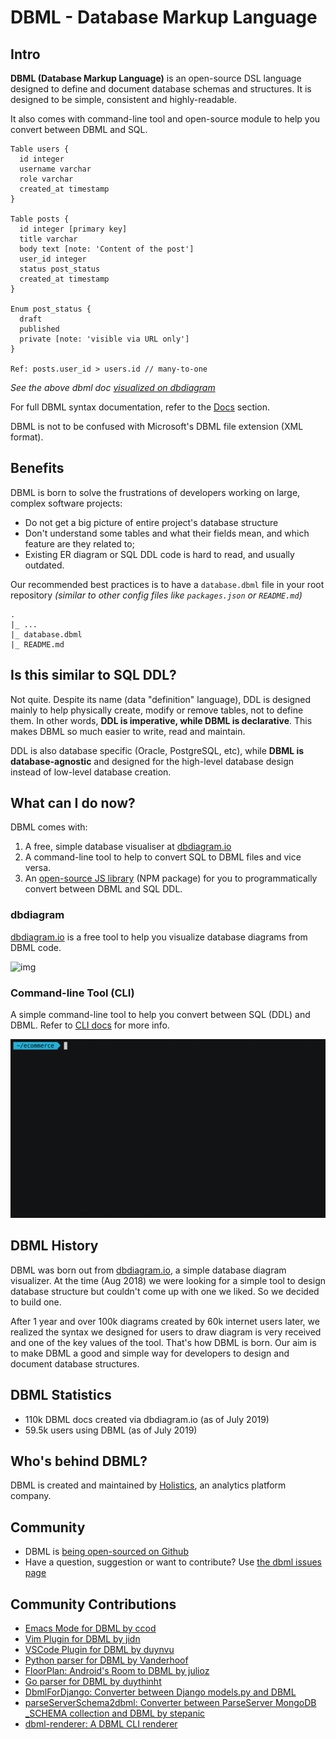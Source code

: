 # DBML - Database Markup Language

## Intro

**DBML (Database Markup Language)** is an open-source DSL language designed to define and document database schemas and structures. It is designed to be simple, consistent and highly-readable.

It also comes with command-line tool and open-source module to help you convert between DBML and SQL.

    Table users {
      id integer
      username varchar
      role varchar
      created_at timestamp
    }

    Table posts {
      id integer [primary key]
      title varchar
      body text [note: 'Content of the post']
      user_id integer
      status post_status
      created_at timestamp
    }

    Enum post_status {
      draft
      published
      private [note: 'visible via URL only']
    }

    Ref: posts.user_id > users.id // many-to-one

_See the above dbml doc [visualized on dbdiagram](https://dbdiagram.io/d/5d5cb582ced98361d6ddc5ab)_

For full DBML syntax documentation, refer to the [Docs](/docs/) section.

DBML is not to be confused with Microsoft's DBML file extension (XML format).

## Benefits

DBML is born to solve the frustrations of developers working on large, complex software projects:
* Do not get a big picture of entire project's database structure
* Don't understand some tables and what their fields mean, and which feature are they related to;
* Existing ER diagram or SQL DDL code is hard to read, and usually outdated.

Our recommended best practices is to have a `database.dbml` file in your root repository
_(similar to other config files like `packages.json` or `README.md`)_ 

```
.
|_ ...
|_ database.dbml
|_ README.md
```

## Is this similar to SQL DDL?

Not quite. Despite its name (data "definition" language), DDL is designed mainly to help physically create, modify or
remove tables, not to define them. In other words, **DDL is imperative, while DBML is declarative**. This makes DBML
 so much easier to write, read and maintain.

DDL is also database specific (Oracle, PostgreSQL, etc), while **DBML is database-agnostic** and designed for the high-level database design instead of low-level database creation.

## What can I do now?

DBML comes with:
1. A free, simple database visualiser at [dbdiagram.io](https://dbdiagram.io)
2. A command-line tool to help to convert SQL to DBML files and vice versa.
3. An [open-source JS library](/js-module/) (NPM package) for you to programmatically convert between DBML and SQL DDL.

### dbdiagram

[dbdiagram.io](https://dbdiagram.io?utm_source=dbml) is a free tool to help you visualize database diagrams from DBML code. 

![img](https://i.imgur.com/8T1tIZp.gif)

### Command-line Tool (CLI)

A simple command-line tool to help you convert between SQL (DDL) and DBML. Refer to [CLI docs](/cli) for more info.

![img](../cli/cli.gif)


## DBML History

DBML was born out from [dbdiagram.io](https://dbdiagram.io?utm_source=dbml), a simple database diagram visualizer. At the time (Aug 2018) we were looking for a simple tool to design database structure but couldn't come up with one we liked. So we decided to build one.

After 1 year and over 100k diagrams created by 60k internet users later, we realized the syntax we designed for users to draw diagram is very received and one of the key values of the tool. That's how DBML is born. Our aim is to make DBML a good and simple way for developers to design and document database structures.

## DBML Statistics

* 110k DBML docs created via dbdiagram.io (as of July 2019)
* 59.5k users using DBML (as of July 2019)

## Who's behind DBML?

DBML is created and maintained by [Holistics](https://holistics.io?utm_source=dbml), an analytics platform company.


## Community

* DBML is [being open-sourced on Github](https://github.com/holistics/dbml/)
* Have a question, suggestion or want to contribute? Use [the dbml issues page](https://github.com/holistics/dbml/issues)

## Community Contributions

* [Emacs Mode for DBML by ccod](https://github.com/ccod/dbd-mode)
* [Vim Plugin for DBML by jidn](https://github.com/jidn/vim-dbml)
* [VSCode Plugin for DBML by duynvu](https://marketplace.visualstudio.com/items?itemName=duynvu.dbml-language)
* [Python parser for DBML by Vanderhoof](https://github.com/Vanderhoof/PyDBML)
* [FloorPlan: Android's Room to DBML by julioz](https://github.com/julioz/FloorPlan)
* [Go parser for DBML by duythinht](https://github.com/duythinht/dbml-go)
* [DbmlForDjango: Converter between Django models.py and DBML](https://github.com/hamedsj/DbmlForDjango)
* [parseServerSchema2dbml: Converter between ParseServer MongoDB \_SCHEMA collection and DBML by stepanic](https://github.com/stepanic/parse-server-SCHEMA-to-DBML)
* [dbml-renderer: A DBML CLI renderer](https://github.com/softwaretechnik-berlin/dbml-renderer)
